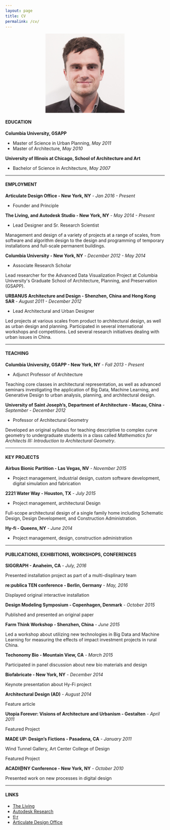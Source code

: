 ```yaml
---
layout: page
title: CV
permalink: /cv/
---
```


<img style="display: block; margin: 0 auto; max-width: 250px;" src="/img/Danil_Nagy.jpg" />

#### EDUCATION

**Columbia University, GSAPP**

- Master of Science in Urban Planning, _May 2011_
- Master of Architecture, _May 2010_

**University of Illinois at Chicago, School of Architecture and Art**

- Bachelor of Science in Architecture, _May 2007_

---

#### EMPLOYMENT

**Articulate Design Office - New York, NY** _- Jan 2016 - Present_

- Founder and Principle

**The Living, and Autodesk Studio - New York, NY** _- May 2014 - Present_

- Lead Designer and Sr. Research Scientist

Management and design of a variety of projects at a range of scales, from software and algorithm design to the design and programming of temporary installations and full-scale permanent buildings.

**Columbia University - New York, NY** _- December 2012 - May 2014_

- Associate Research Scholar

Lead researcher for the Advanced Data Visualization Project at Columbia University's Graduate School of Architecture, Planning, and Preservation (GSAPP).

**URBANUS Architecture and Design - Shenzhen, China and Hong Kong SAR** _- August 2011 - December 2012_

- Lead Architectural and Urban Designer

Led projects at various scales from product to architectural design, as well as urban design and planning. Participated in several international workshops and competitions. Led several research initiatives dealing with urban issues in China.

---

#### TEACHING

**Columbia University, GSAPP - New York, NY** _- Fall 2013 - Present_

- Adjunct Professor of Architecture

Teaching core classes in architectural representation, as well as advanced seminars investigating the application of Big Data, Machine Learning, and Generative Design to urban analysis, planning, and architectural design.

**University of Saint Joseph’s, Department of Architecture - Macau, China** _- September - December 2012_

- Professor of Architectural Geometry

Developed an original syllabus for teaching descriptive to complex curve geometry to undergraduate students in a class called _Mathematics for Architects III: Introduction to Architectural Geometry_.

---

#### KEY PROJECTS

**Airbus Bionic Partition - Las Vegas, NV** _- November 2015_

- Project management, industrial design, custom software development, digital simulation and fabrication

**2221 Water Way - Houston, TX** _- July 2015_

- Project management, architectural Design

Full-scope architectural design of a single family home including Schematic Design, Design Development, and Construction Administration.

**Hy-fi - Queens, NY** _- June 2014_

- Project management, design, construction administration

---

#### PUBLICATIONS, EXHIBITIONS, WORKSHOPS, CONFERENCES

**SIGGRAPH - Anaheim, CA** _- July, 2016_

Presented installation project as part of a multi-displinary team

**re:publica TEN conference - Berlin, Germany** _- May, 2016_

Displayed original interactive installation

**Design Modeling Symposium - Copenhagen, Denmark** _- October 2015_

Published and presented an original paper

**Farm Think Workshop - Shenzhen, China** _- June 2015_

Led a workshop about utilizing new technologies in Big Data and Machine Learning for measuring the effects of impact investment projects in rural China. 

**Techonomy Bio - Mountain View, CA** _- March 2015_

Participated in panel discussion about new bio materials and design

**Biofabricate - New York, NY** _- December 2014_

Keynote presentation about Hy-Fi project

**Architectural Design (AD)** _- August 2014_

Feature article

**Utopia Forever: Visions of Architecture and Urbanism - Gestalten** _- April 2011_

Featured Project

**MADE UP: Design’s Fictions - Pasadena, CA** _- January 2011_

Wind Tunnel Gallery, Art Center College of Design

Featured Project

**ACADI@NY Conference - New York, NY** _- October 2010_

Presented work on new processes in digital design

---

#### LINKS

- [The Living]
- [Autodesk Research]
- [tl;r]
- [Articulate Design Office]


[The Living]: http://www.thelivingnewyork.com/
[Autodesk Research]: https://www.autodeskresearch.com/groups/living
[tl;r]: http://the-living.github.io/
[Articulate Design Office]: http://www.articulatedesignoffice.com/